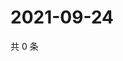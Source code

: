 # 2021-09-24

共 0 条

<!-- BEGIN WEIBO -->
<!-- 最后更新时间 Fri Sep 24 2021 02:03:15 GMT+0800 (China Standard Time) -->

<!-- END WEIBO -->
